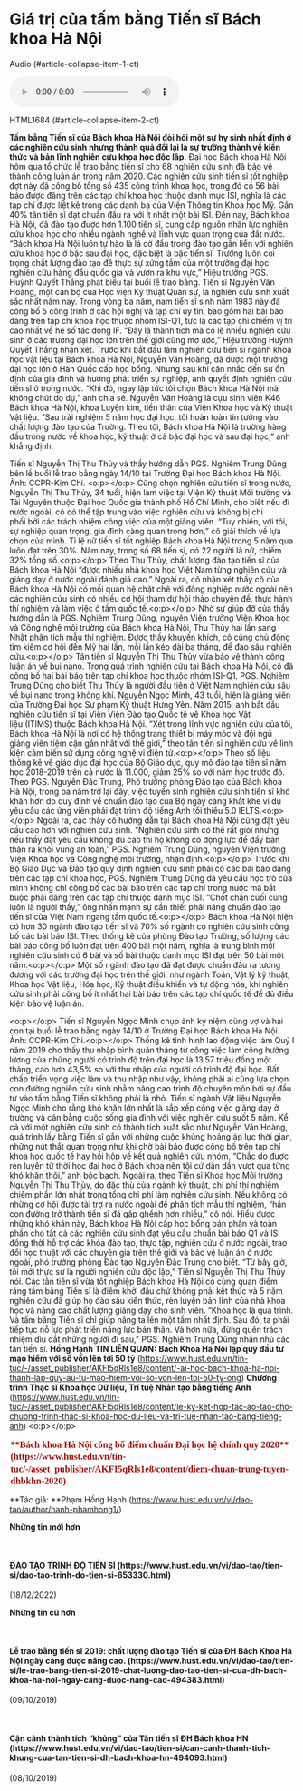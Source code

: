 # Giá trị của tấm bằng Tiến sĩ Bách khoa Hà Nội

Audio (#article-collapse-item-1-ct)

<audio controls="" src="">
                        Your browser does not support the <code>audio</code> element.
                    </audio>

HTML1684 (#article-collapse-item-2-ct)

**Tấm bằng Tiến sĩ của Bách khoa Hà Nội đòi hỏi một sự hy sinh nhất định ở các nghiên cứu sinh nhưng thành quả đổi lại là sự trưởng thành về kiến thức và bản lĩnh nghiên cứu khoa học độc lập.**
Đại học Bách khoa Hà Nội hôm qua tổ chức lễ trao bằng tiến sĩ cho 68 nghiên cứu sinh đã bảo vệ thành công luận án trong năm 2020. Các nghiên cứu sinh tiến sĩ tốt nghiệp đợt này đã công bố tổng số 435 công trình khoa học, trong đó có 56 bài báo được đăng trên các tạp chí khoa học thuộc danh mục ISI, nghĩa là các tạp chí được liệt kê trong các danh bạ của Viện Thông tin Khoa học Mỹ. Gần 40% tân tiến sĩ đạt chuẩn đầu ra với ít nhất một bài ISI. 
Đến nay, Bách khoa Hà Nội, đã đào tạo được hơn 1.100 tiến sĩ, cung cấp nguồn nhân lực nghiên cứu khoa học cho nhiều ngành nghề và lĩnh vực quan trọng của đất nước. “Bách khoa Hà Nội luôn tự hào là lá cờ đầu trong đào tạo gắn liền với nghiên cứu khoa học ở bậc sau đại học, đặc biệt là bậc tiến sĩ. Trường luôn coi trọng chất lượng đào tạo để thực sự xứng tầm của một trường đại học nghiên cứu hàng đầu quốc gia và vươn ra khu vực,” Hiệu trưởng PGS. Huỳnh Quyết Thắng phát biểu tại buổi lễ trao bằng.
Tiến sĩ Nguyễn Văn Hoàng, một cán bộ của Học viện Kỹ thuật Quân sự, là nghiên cứu sinh xuất sắc nhất năm nay. Trong vòng ba năm, nam tiến sĩ sinh năm 1983 này đã công bố 5 công trình ở các hội nghị và tạp chí uy tín, bao gồm hai bài báo đăng trên tạp chí khoa học thuộc nhóm ISI-Q1, tức là các tạp chí chiếm vị trí cao nhất về hệ số tác động IF. “Đây là thành tích mà có lẽ nhiều nghiên cứu sinh ở các trường đại học lớn trên thế giới cũng mơ ước,” Hiệu trưởng Huỳnh Quyết Thắng nhận xét.
Trước khi bắt đầu làm nghiên cứu tiến sĩ ngành khoa học vật liệu tại Bách khoa Hà Nội, Nguyễn Văn Hoàng, đã được một trường đại học lớn ở Hàn Quốc cấp học bổng. Nhưng sau khi cân nhắc đến sự ổn định của gia đình và hướng phát triển sự nghiệp, anh quyết định nghiên cứu tiến sĩ ở trong nước. “Khi đó, ngay lập tức tôi chọn Bách khoa Hà Nội mà không chút do dự,” anh chia sẻ.
Nguyễn Văn Hoàng là cựu sinh viên K46 Bách khoa Hà Nội, khoa Luyện kim, tiền thân của Viện Khoa học và Kỹ thuật Vật liệu. “Sau trải nghiệm 5 năm học đại học, tôi hoàn toàn tin tưởng vào chất lượng đào tạo của Trường. Theo tôi, Bách khoa Hà Nội là trường hàng đầu trong nước về khoa học, kỹ thuật ở cả bậc đại học và sau đại học,” anh khẳng định.

Tiến sĩ Nguyễn Thị Thu Thủy và thầy hướng dẫn PGS. Nghiêm Trung Dũng bên lề buổi lễ trao bằng ngày 14/10 tại Trường Đại học Bách khoa Hà Nội. Ảnh: CCPR-Kim Chi. <o:p></o:p>
Cũng chọn nghiên cứu tiến sĩ trong nước, Nguyễn Thị Thu Thủy, 34 tuổi, hiện làm việc tại Viện Kỹ thuật Môi trường và Tài Nguyên thuộc Đại học Quốc gia thành phố Hồ Chí Minh, cho biết nếu đi nước ngoài, cô có thể tập trung vào việc nghiên cứu và không bị chi phối bởi các trách nhiệm công việc của một giảng viên. “Tuy nhiên, với tôi, sự nghiệp quan trọng, gia đình càng quan trọng hơn,” cô giải thích về lựa chọn của mình. Tỉ lệ nữ tiến sĩ tốt nghiệp Bách khoa Hà Nội trong 5 năm qua luôn đạt trên 30%. Năm nay, trong số 68 tiến sĩ, có 22 người là nữ, chiếm 32% tổng số.<o:p></o:p>
Theo Thu Thủy, chất lượng đào tạo tiến sĩ của Bách khoa Hà Nội “được nhiều nhà khoa học Việt Nam từng nghiên cứu và giảng dạy ở nước ngoài đánh giá cao.” Ngoài ra, cô nhận xét thầy cô của Bách khoa Hà Nội có mối quan hệ chặt chẽ với đồng nghiệp nước ngoài nên các nghiên cứu sinh có nhiều cơ hội tham dự hội thảo chuyên đề, thực hành thí nghiệm và làm việc ở tầm quốc tế.<o:p></o:p>
Nhờ sự giúp đỡ của thầy hướng dẫn là PGS. Nghiêm Trung Dũng, nguyên Viện trưởng Viện Khoa học và Công nghệ môi trường của Bách khoa Hà Nội, Thu Thủy hai lần sang Nhật phân tích mẫu thí nghiệm. Được thầy khuyến khích, cô cũng chủ động tìm kiếm cơ hội đến Mỹ hai lần, mỗi lần kéo dài ba tháng, để đào sâu nghiên cứu.<o:p></o:p>
Tân tiến sĩ Nguyễn Thị Thu Thủy vừa bảo vệ thành công luận án về bụi nano. Trong quá trình nghiên cứu tại Bách khoa Hà Nội, cô đã công bố hai bài báo trên tạp chí khoa học thuộc nhóm ISI-Q1. PGS. Nghiêm Trung Dũng cho biết Thu Thủy là người đầu tiên ở Việt Nam nghiên cứu sâu về bụi nano trong không khí.
Nguyễn Ngọc Minh, 43 tuổi, hiện là giảng viên của Trường Đại học Sư phạm Kỹ thuật Hưng Yên. Năm 2015, anh bắt đầu nghiên cứu tiến sĩ tại Viện Viện Đào tạo Quốc tế về Khoa học Vật liệu (ITIMS) thuộc Bách khoa Hà Nội. “Xét trong lĩnh vực nghiên cứu của tôi, Bách khoa Hà Nội là nơi có hệ thống trang thiết bị máy móc và đội ngũ giảng viên tiệm cận gần nhất với thế giới,” theo tân tiến sĩ nghiên cứu về linh kiện cảm biến sử dụng công nghệ vi điện tử.<o:p></o:p>
Theo số liệu thống kê về giáo dục đại học của Bộ Giáo dục, quy mô đào tạo tiến sĩ năm học 2018-2019 trên cả nước là 11.000, giảm 25% so với năm học trước đó. Theo PGS. Nguyễn Đắc Trung, Phó trưởng phòng Đào tạo của Bách khoa Hà Nội, trong ba năm trở lại đây, việc tuyển sinh nghiên cứu sinh tiến sĩ khó khăn hơn do quy định về chuẩn đào tạo của Bộ ngày càng khắt khe ví dụ yêu cầu các ứng viên phải đạt trình độ tiếng Anh tối thiểu 5.0 IELTS.<o:p></o:p>
Ngoài ra, các thầy cô hướng dẫn tại Bách khoa Hà Nội cũng đặt yêu cầu cao hơn với nghiên cứu sinh. “Nghiên cứu sinh có thể rất giỏi nhưng nếu thầy đặt yêu cầu không đủ cao thì họ không có động lực để đẩy bản thân ra khỏi vùng an toàn,” PGS. Nghiêm Trung Dũng, nguyên Viện trưởng Viện Khoa học và Công nghệ môi trường, nhận định.<o:p></o:p>
Trước khi Bộ Giáo Dục và Đào tạo quy định nghiên cứu sinh phải có các bài báo đăng trên các tạp chí khoa học, PGS. Nghiêm Trung Dũng đã yêu cầu học trò của mình không chỉ công bố các bài báo trên các tạp chí trong nước mà bắt buộc phải đăng trên các tạp chí thuộc danh mục ISI. “Chốt chặn cuối cùng luôn là người thầy,” ông nhấn mạnh sự cần thiết phải nâng chuẩn đào tạo tiến sĩ của Việt Nam ngang tầm quốc tế.<o:p></o:p>
Bách khoa Hà Nội hiện có hơn 30 ngành đào tạo tiến sĩ và 70% số ngành có nghiên cứu sinh công bố các bài báo ISI. Theo thống kê của phòng Đào tạo Trường, số lượng các bài báo công bố luôn đạt trên 400 bài một năm, nghĩa là trung bình mỗi nghiên cứu sinh có 6 bài và số bài thuộc danh mục ISI đạt trên 50 bài một năm.<o:p></o:p>
Một số ngành đào tạo đã đạt được chuẩn đầu ra tương đương với các trường đại học trên thế giới, như ngành Toán, Vật lý kỹ thuật, Khoa học Vật liệu, Hóa học, Kỹ thuật điều khiển và tự động hóa, khi nghiên cứu sinh phải công bố ít nhất hai bài báo trên các tạp chí quốc tế để đủ điều kiện bảo vệ luận án.  

<o:p></o:p>
Tiến sĩ Nguyễn Ngọc Minh chụp ảnh kỷ niệm cùng vợ và hai con tại buổi lễ trao bằng ngày 14/10 ở Trường Đại học Bách khoa Hà Nội. Ảnh: CCPR-Kim Chi.<o:p></o:p>
Thống kê tình hình lao động việc làm Quý I năm 2019 cho thấy thu nhập bình quân tháng từ công việc làm công hưởng lương của những người có trình độ trên đại học là 13,57 triệu đồng một tháng, cao hơn 43,5% so với thu nhập của người có trình độ đại học. Bất chấp triển vọng việc làm và thu nhập như vậy, không phải ai cũng lựa chọn con đường nghiên cứu sinh nhằm nâng cao trình độ chuyên môn bởi sự đầu tư vào tấm bằng Tiến sĩ không phải là nhỏ.
Tiến sĩ ngành Vật liệu Nguyễn Ngọc Minh cho rằng khó khăn lớn nhất là sắp xếp công việc giảng dạy ở trường và cân bằng cuộc sống gia đình với việc nghiên cứu suốt 5 năm. Kể cả với một nghiên cứu sinh có thành tích xuất sắc như Nguyễn Văn Hoàng, quá trình lấy bằng Tiến sĩ gắn với những cuộc khủng hoảng áp lực thời gian, những nút thắt quan trọng như khi chờ bài báo được công bố trên tạp chí khoa học quốc tế hay hồi hộp về kết quả nghiên cứu nhóm. “Chắc do được rèn luyện từ thời học đại học ở Bách khoa nên tôi cứ dần dần vượt qua từng khó khăn thôi,” anh bộc bạch.
Ngoài ra, theo Tiến sĩ Khoa học Môi trường Nguyễn Thị Thu Thủy, do đặc thù của ngành kỹ thuật, chi phí thí nghiệm chiếm phần lớn nhất trong tổng chi phí làm nghiên cứu sinh. Nếu không có những cơ hội được tài trợ ra nước ngoài để phân tích mẫu thí nghiệm, “hẳn con đường trở thành tiến sĩ đã gập ghềnh hơn nhiều,” cô nói.
Hiểu được những khó khăn này, Bách khoa Hà Nội cấp học bổng bán phần và toàn phần cho tất cả các nghiên cứu sinh đạt yêu cầu chuẩn bài báo Q1 và ISI đồng thời hỗ trợ các khóa đào tạo, thực tập, nghiên cứu ở nước ngoài, trao đổi học thuật với các chuyên gia trên thế giới và bảo vệ luận án ở nước ngoài, phó trưởng phòng Đào tạo Nguyễn Đắc Trung cho biết.
“Từ bây giờ, tôi mới thực sự là người nghiên cứu độc lập,” Tiến sĩ Nguyễn Thị Thu Thủy nói. Các tân tiến sĩ vừa tốt nghiệp Bách khoa Hà Nội có cùng quan điểm rằng tấm bằng Tiến sĩ là điểm khởi đầu chứ không phải kết thúc và 5 năm nghiên cứu đã giúp họ đào sâu kiến thức, rèn luyện bản lĩnh của nhà khoa học và nâng cao chất lượng giảng dạy cho sinh viên.
“Khoa học là quá trình. Và tấm bằng Tiến sĩ chỉ giúp nâng ta lên một tầm nhất định. Sau đó, ta phải tiếp tục nỗ lực phát triển năng lực bản thân. Và hơn nữa, đừng quên trách nhiệm dìu dắt những người đi sau,” PGS. Nghiêm Trung Dũng nhắn nhủ các tân tiến sĩ.
**Hồng Hạnh**
**TIN LIÊN QUAN:**
**Bách Khoa Hà Nội lập quỹ đầu tư mạo hiểm với số vốn lên tới 50 tỷ** (https://www.hust.edu.vn/tin-tuc/-/asset_publisher/AKFI5qRls1e8/content/-ai-hoc-bach-khoa-ha-noi-thanh-lap-quy-au-tu-mao-hiem-voi-so-von-len-toi-50-ty-ong)
**Chương trình Thạc sĩ Khoa học Dữ liệu, Trí tuệ Nhân tạo bằng tiếng Anh** (https://www.hust.edu.vn/tin-tuc/-/asset_publisher/AKFI5qRls1e8/content/le-ky-ket-hop-tac-ao-tao-cho-chuong-trinh-thac-si-khoa-hoc-du-lieu-va-tri-tue-nhan-tao-bang-tieng-anh)
<o:p></o:p>
<h3 class="header-title" id="yui_patched_v3_11_0_1_1604052905160_401" style="margin: 0.1em; font-family: Calibri; font-weight: bold; color: rgb(156, 16, 16); overflow: hidden; text-overflow: ellipsis; line-height: 1.3 !important;">**Bách khoa Hà Nội công bố điểm chuẩn Đại học hệ chính quy 2020** (https://www.hust.edu.vn/tin-tuc/-/asset_publisher/AKFI5qRls1e8/content/diem-chuan-trung-tuyen-dhbkhn-2020)</h3>

**Tác giả: **Phạm Hồng Hạnh (https://www.hust.edu.vn/vi/dao-tao/author/hanh-phamhong1/)

**Những tin mới hơn**

 
<h4>ĐÀO TẠO TRÌNH ĐỘ TIẾN SĨ (https://www.hust.edu.vn/vi/dao-tao/tien-si/dao-tao-trinh-do-tien-si-653330.html)</h4>
(18/12/2022)

**Những tin cũ hơn**

 
<h4>Lễ trao bằng tiến sĩ 2019:  chất lượng đào tạo Tiến sĩ của ĐH Bách Khoa Hà Nội ngày càng được nâng cao. (https://www.hust.edu.vn/vi/dao-tao/tien-si/le-trao-bang-tien-si-2019-chat-luong-dao-tao-tien-si-cua-dh-bach-khoa-ha-noi-ngay-cang-duoc-nang-cao-494383.html)</h4>
(09/10/2019)

 
<h4>Cận cảnh thành tích “khủng” của Tân tiến sĩ ĐH Bách khoa HN (https://www.hust.edu.vn/vi/dao-tao/tien-si/can-canh-thanh-tich-khung-cua-tan-tien-si-dh-bach-khoa-hn-494093.html)</h4>
(08/10/2019)